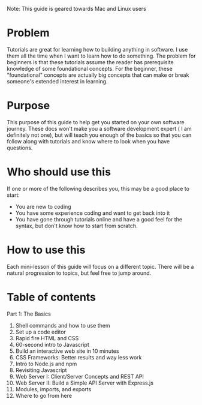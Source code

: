 Note: This guide is geared towards Mac and Linux users

# Problem
Tutorials are great for learning how to building anything in software. I use them all the time when I want to learn how to do something. The problem for beginners is that these tutorials assume the reader has prerequisite knowledge of some foundational concepts. For the beginner, these "foundational" concepts are actually big concepts that can make or break someone's extended interest in learning.

# Purpose
This purpose of this guide to help get you started on your own software journey. These docs won't make you a software development expert ( I am definitely not one), but will teach you enough of the basics so that you can follow along with tutorials and know where to look when you have questions. 

# Who should use this
If one or more of the following describes you, this may be a good place to start:
- You are new to coding
- You have some experience coding and want to get back into it
- You have gone through tutorials online and have a good feel for the syntax, but don't know how to start from scratch.

# How to use this
Each mini-lesson of this guide will focus on a different topic. There will be a natural progression to topics, but feel free to jump around.

# Table of contents

Part 1: The Basics
1. Shell commands and how to use them
2. Set up a code editor
3. Rapid fire HTML and CSS
4. 60-second intro to Javascript
5. Build an interactive web site in 10 minutes
6. CSS Frameworks: Better results and way less work
7. Intro to Node.js and npm
8. Revisiting Javascript
9. Web Server I: Client/Server Concepts and REST API
10. Web Server II: Build a Simple API Server with Express.js
11. Modules, imports, and exports
12. Where to go from here










